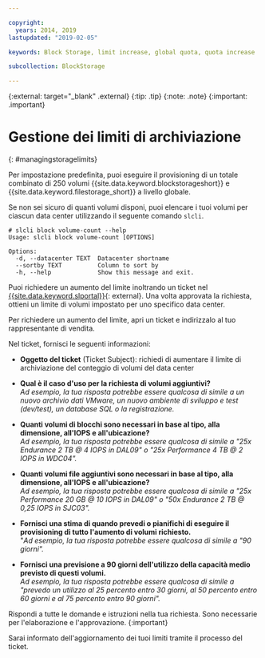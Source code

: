 ```yaml
---

copyright:
  years: 2014, 2019
lastupdated: "2019-02-05"

keywords: Block Storage, limit increase, global quota, quota increase

subcollection: BlockStorage

---
```

{:external: target="_blank" .external}
{:tip: .tip}
{:note: .note}
{:important: .important}

# Gestione dei limiti di archiviazione
{: #managingstoragelimits}

Per impostazione predefinita, puoi eseguire il provisioning di un totale combinato di 250 volumi {{site.data.keyword.blockstorageshort}} e {{site.data.keyword.filestorage_short}} a livello globale.

Se non sei sicuro di quanti volumi disponi, puoi elencare i tuoi volumi per ciascun data center utilizzando il seguente comando `slcli`.
```
# slcli block volume-count --help
Usage: slcli block volume-count [OPTIONS]

Options:
  -d, --datacenter TEXT  Datacenter shortname
  --sortby TEXT          Column to sort by
  -h, --help             Show this message and exit.
```

Puoi richiedere un aumento del limite inoltrando un ticket nel [{{site.data.keyword.slportal}}](https://control.softlayer.com/){: external}. Una volta approvata la richiesta, ottieni un limite di volumi impostato per uno specifico data center.  

Per richiedere un aumento del limite, apri un ticket e indirizzalo al tuo rappresentante di vendita.

Nel ticket, fornisci le seguenti informazioni:

- **Oggetto del ticket** (Ticket Subject): richiedi di aumentare il limite di archiviazione del conteggio di volumi del data center

- **Qual è il caso d'uso per la richiesta di volumi aggiuntivi?** <br />
*Ad esempio, la tua risposta potrebbe essere qualcosa di simile a un nuovo archivio dati VMware, un nuovo ambiente di sviluppo e test (dev/test), un database SQL o la registrazione.*

- **Quanti volumi di blocchi sono necessari in base al tipo, alla dimensione, all'IOPS e all'ubicazione?** <br />
*Ad esempio, la tua risposta potrebbe essere qualcosa di simile a "25x Endurance 2 TB @ 4 IOPS in DAL09" o "25x Performance 4 TB @ 2 IOPS in WDC04".*

- **Quanti volumi file aggiuntivi sono necessari in base al tipo, alla dimensione, all'IOPS e all'ubicazione?** <br />
*Ad esempio, la tua risposta potrebbe essere qualcosa di simile a "25x Performance 20 GB @ 10 IOPS in DAL09" o "50x Endurance 2 TB @ 0,25 IOPS in SJC03".*

- **Fornisci una stima di quando prevedi o pianifichi di eseguire il provisioning di tutto l'aumento di volumi richiesto.** <br />
 "*Ad esempio, la tua risposta potrebbe essere qualcosa di simile a "90 giorni".*

- **Fornisci una previsione a 90 giorni dell'utilizzo della capacità medio previsto di questi volumi.** <br />
*Ad esempio, la tua risposta potrebbe essere qualcosa di simile a "prevedo un utilizzo al 25 percento entro 30 giorni, al 50 percento entro 60 giorni e al 75 percento entro 90 giorni".*

Rispondi a tutte le domande e istruzioni nella tua richiesta. Sono necessarie per l'elaborazione e l'approvazione.
{:important}

Sarai informato dell'aggiornamento dei tuoi limiti tramite il processo del ticket.
